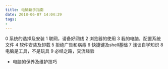 ```yaml
---
title: 电脑新手指南
date: 2018-06-07 14:04:29
tags:
- 
---
```


0 系统的选择及安装
1 联网，请备好网线
2 浏览器的使用
3 我的电脑，配置系统文件
4 软件安装及卸载
5 拒绝广告和病毒
6 快捷键及shell基础
7 浅谈自学知识
8 电脑是工具，不是玩具
9 必经之路，交流经验
* 电脑的保养及维护技巧